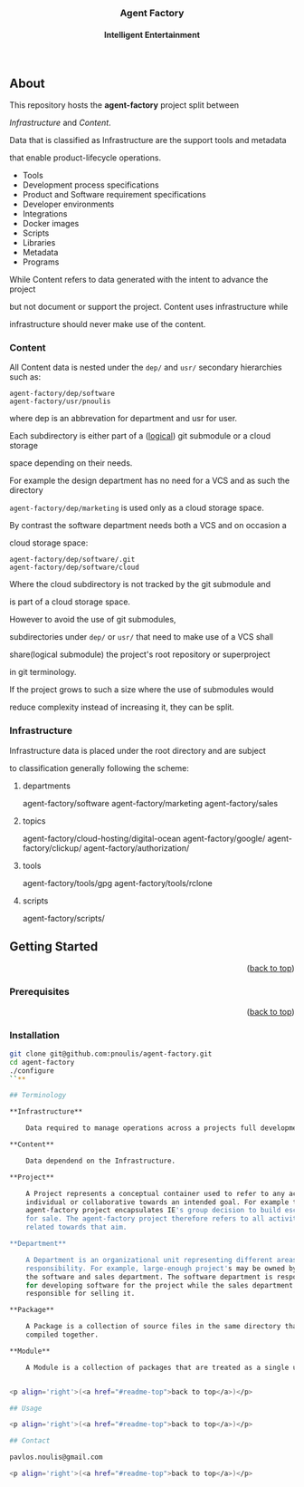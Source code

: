 <a name='readme-top'></a>

<br />
<div align='center'>
<h3 align='center'>Agent Factory</h3>
<h4 align='center'>Intelligent Entertainment</h4>
</div>
<br>

## About
This repository hosts the **agent-factory** project split between

*Infrastructure* and *Content*.

Data that is classified as Infrastructure are the support tools and metadata

that enable product-lifecycle operations.

- Tools
- Development process specifications
- Product and Software requirement specifications
- Developer environments
- Integrations
- Docker images
- Scripts
- Libraries
- Metadata
- Programs

While Content refers to data generated with the intent to advance the project

but not document or support the project. Content uses infrastructure while

infrastructure should never make use of the content.

### Content
All Content data is nested under the `dep/` and `usr/` secondary hierarchies such as:

    agent-factory/dep/software
    agent-factory/usr/pnoulis

where dep is an abbrevation for department and usr for user.

Each subdirectory is either part of a ([logical](#logical-submodule)) git submodule or a cloud storage

space depending on their needs.

For example the design department has no need for a VCS and as such the directory

`agent-factory/dep/marketing` is used only as a cloud storage space.

By contrast the software department needs both a VCS and on occasion a

cloud storage space:

    agent-factory/dep/software/.git
    agent-factory/dep/software/cloud

Where the cloud subdirectory is not tracked by the git submodule and

is part of a cloud storage space.

<a name="logical-submodule">However</a> to avoid the use of git submodules,

subdirectories under `dep/` or `usr/` that need to make use of a VCS shall

share(logical submodule) the project's root repository or superproject

in git terminology.

If the project grows to such a size where the use of submodules would

reduce complexity instead of increasing it, they can be split.

### Infrastructure
Infrastructure data is placed under the root directory and are subject

to classification generally following the scheme:

1) departments

    agent-factory/software
    agent-factory/marketing
    agent-factory/sales

2) topics

    agent-factory/cloud-hosting/digital-ocean
    agent-factory/google/
    agent-factory/clickup/
    agent-factory/authorization/

3) tools

    agent-factory/tools/gpg
    agent-factory/tools/rclone

4) scripts

    agent-factory/scripts/

## Getting Started


<p align='right'>(<a href="#readme-top">back to top</a>)</p>

### Prerequisites

<p align='right'>(<a href="#readme-top">back to top</a>)</p>

### Installation

```sh
git clone git@github.com:pnoulis/agent-factory.git
cd agent-factory
./configure
``**

## Terminology

**Infrastructure**

    Data required to manage operations across a projects full development lifecycle.

**Content**

    Data dependend on the Infrastructure.

**Project**

    A Project represents a conceptual container used to refer to any activity
    individual or collaborative towards an intended goal. For example the
    agent-factory project encapsulates IE's group decision to build escape rooms
    for sale. The agent-factory project therefore refers to all activity
    related towards that aim.

**Department**

    A Department is an organizational unit representing different areas of
    responsibility. For example, large-enough project's may be owned by
    the software and sales department. The software department is responsible
    for developing software for the project while the sales department is
    responsible for selling it.

**Package**

    A Package is a collection of source files in the same directory that are
    compiled together.

**Module**

    A Module is a collection of packages that are treated as a single unit.


<p align='right'>(<a href="#readme-top">back to top</a>)</p>

## Usage

<p align='right'>(<a href="#readme-top">back to top</a>)</p>

## Contact

pavlos.noulis@gmail.com

<p align='right'>(<a href="#readme-top">back to top</a>)</p>

